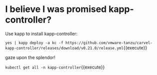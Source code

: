 # I believe I was promised kapp-controller?

Use kapp to install kapp-controller:

`yes | kapp deploy -a kc -f https://github.com/vmware-tanzu/carvel-kapp-controller/releases/download/v0.21.0/release.yml`{{execute}}

gaze upon the splendor!

`kubectl get all -n kapp-controller`{{execute}}


